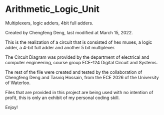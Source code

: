 # Arithmetic_Logic_Unit
Multiplexers, logic adders, 4bit full adders.

Created by Chengfeng Deng, last modified at March 15, 2022.

This is the realization of a circuit that is consisted of hex muxes, a logic adder, a 4-bit full adder and another 5 bit multiplexer.

The Circuit Diagram was provided by the department of electrical and computer engineering, course group ECE-124 Digital Circuit and Systems.

The rest of the file were created and tested by the collaboration of Chengfeng Deng and Tasviq Hossain, from the ECE 2026 of the University of Waterloo.

Files that are provided in this project are being used with no intention of profit, this is only an exhibit of my personal coding skill.

Enjoy!
